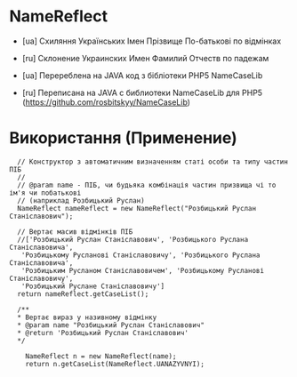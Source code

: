 # NameReflect

- [ua] Схиляння Українських Імен Прізвище По-батькові по відмінках
- [ru] Склонение Украинских Имен Фамилий Отчеств по падежам

- [ua] Перереблена на JAVA код з бібліотеки PHP5 NameCaseLib
- [ru] Переписана на JAVA с библиотеки NameCaseLib для PHP5 
(https://github.com/rosbitskyy/NameCaseLib)

Використання (Применение)
==========

      // Конструктор з автоматичним визначенням статі особи та типу частин ПІБ
      // 
      // @param name - ПІБ, чи будьяка комбінація частин призвища чі то ім'я чи побатькові
      // (наприклад Розбицький Руслан)
      NameReflect nameReflect = new NameReflect("Розбицький Руслан Станіславович");
      
      // Вертає масив відмінків ПІБ 
      //['Розбицький Руслан Станіславович', 'Розбицького Руслана Станіславовича',
       'Розбицькому Русланові Станіславовичу', 'Розбицького Руслана Станіславовича',
       'Розбицьким Русланом Станіславовичем', 'Розбицькому Русланові Станіславовичу',
       'Розбицький Руслане Станіславовичу']
      return nameReflect.getCaseList();

      /**
      * Вертає вираз у називному відмінку
      * @param name "Розбицький Руслан Станіславович"
      * @return 'Розбицький Руслан Станіславович'
      */
      
        NameReflect n = new NameReflect(name);
        return n.getCaseList(NameReflect.UANAZYVNYI);
      
